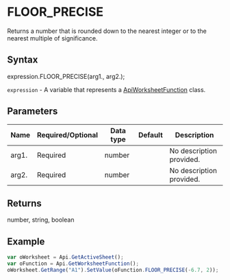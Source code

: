 # FLOOR_PRECISE

Returns a number that is rounded down to the nearest integer or to the nearest multiple of significance.

## Syntax

expression.FLOOR_PRECISE(arg1., arg2.);

`expression` - A variable that represents a [ApiWorksheetFunction](../ApiWorksheetFunction.md) class.

## Parameters

| **Name** | **Required/Optional** | **Data type** | **Default** | **Description** |
| ------------- | ------------- | ------------- | ------------- | ------------- |
| arg1. | Required | number |  | No description provided. |
| arg2. | Required | number |  | No description provided. |

## Returns

number, string, boolean

## Example



```javascript
var oWorksheet = Api.GetActiveSheet();
var oFunction = Api.GetWorksheetFunction();
oWorksheet.GetRange("A1").SetValue(oFunction.FLOOR_PRECISE(-6.7, 2));
```
